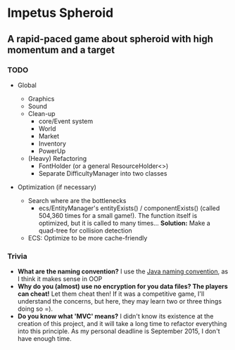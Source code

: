 # Impetus Spheroid
## A rapid-paced game about spheroid with high momentum and a target

### TODO
* Global
  * Graphics
  * Sound
  * Clean-up
  	* core/Event system
	* World
	* Market
	* Inventory
	* PowerUp
  * (Heavy) Refactoring
  	* FontHolder (or a general ResourceHolder<>)
	* Separate DifficultyManager into two classes
	
* Optimization (if necessary)
  * Search where are the bottlenecks
  	* ecs/EntityManager's entityExists() / componentExists() (called 504,360 times for a small game!).
The function itself is optimized, but it is called to many times...
**Solution:** Make a quad-tree for collision detection
  * ECS: Optimize to be more cache-friendly


### Trivia
* __What are the naming convention?__ I use the [Java naming convention](https://en.wikipedia.org/wiki/Naming_convention_%28programming%29#Java), as I think it makes sense in OOP
* __Why do you (almost) use no encryption for you data files? The players can cheat!__ Let them cheat then! If it was a competitive game, I'll understand the concerns, but here, they may learn two or three things doing so =).
* __Do you know what 'MVC' means?__ I didn't know its existence at the creation of this project, and it will take a long time to refactor everything into this principle. As my personal deadline is September 2015, I don't have enough time.
